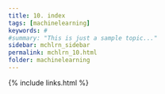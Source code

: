 ```yaml
---
title: 10. index
tags: [machinelearning]
keywords: #
#summary: "This is just a sample topic..."
sidebar: mchlrn_sidebar
permalink: mchlrn_10.html
folder: machinelearning
---
```



{% include links.html %}